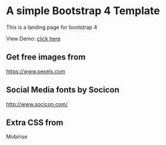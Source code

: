 # A simple Bootstrap 4 Template
This is a landing page for bootstrap 4

View Demo:  [click here](https://seunzone.github.io/bootstrap4-landing-page/index.html)

## Get free images from 
https://www.pexels.com

## Social Media fonts by Socicon
http://www.socicon.com/

## Extra CSS from 
Mobirise